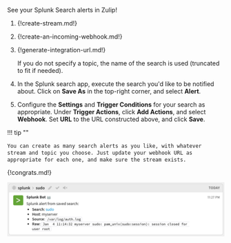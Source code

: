 See your Splunk Search alerts in Zulip!

1. {!create-stream.md!}

1. {!create-an-incoming-webhook.md!}

1. {!generate-integration-url.md!}

    If you do not specify a topic, the name of the search is used
    (truncated to fit if needed).

1. In the Splunk search app, execute the search you'd like to be
   notified about. Click on **Save As** in the top-right corner,
   and select **Alert**.

1. Configure the **Settings** and **Trigger Conditions** for your search
   as appropriate. Under **Trigger Actions**, click **Add Actions**,
   and select **Webhook**. Set **URL** to the URL constructed above,
   and click **Save**.

!!! tip ""

    You can create as many search alerts as you like, with whatever
    stream and topic you choose. Just update your webhook URL as
    appropriate for each one, and make sure the stream exists.

{!congrats.md!}

![](/static/images/integrations/splunk/001.png)
